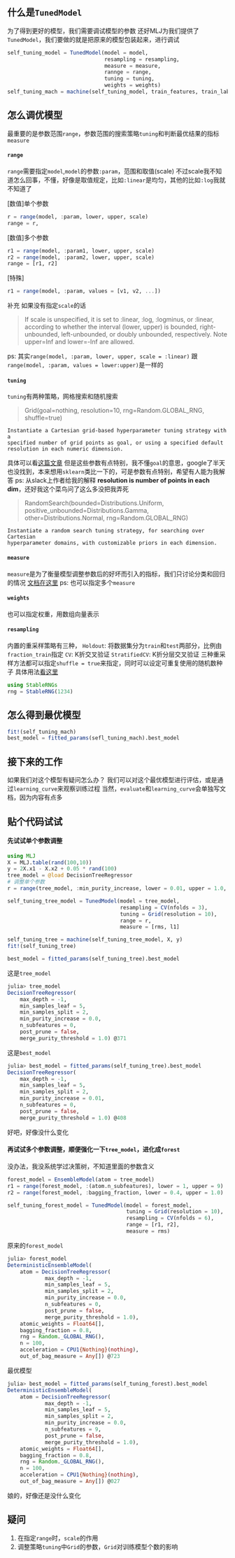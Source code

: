 ## 什么是`TunedModel`
为了得到更好的模型，我们需要调试模型的参数
还好MLJ为我们提供了`TunedModel`，我们要做的就是把原来的模型包装起来，进行调试
```julia
self_tuning_model = TunedModel(model = model,
                               resampling = resampling,
                               measure = measure,
							   rannge = range,
                               tuning = tuning,
							   weights = weights)
self_tuning_mach = machine(self_tuning_model, train_features, train_labels)
```
## 怎么调优模型 
最重要的是参数范围`range`，参数范围的搜索策略`tuning`和判断最优结果的指标`measure`
#### `range`
`range`需要指定`model`,`model`的参数`:param`，范围和取值(scale)
不过scale我不知道怎么回事，不懂，好像是取值规定，比如`:linear`是均匀，其他的比如`:log`我就不知道了

[数值]单个参数
```julia
r = range(model, :param, lower, upper, scale) 
range = r,
```
[数值]多个参数
```julia
r1 = range(model, :param1, lower, upper, scale) 
r2 = range(model, :param2, lower, upper, scale) 
range = [r1, r2]
```
[特殊]
```julia
r1 = range(model, :param, values = [v1, v2, ...])
```
补充
如果没有指定`scale`的话
>   If scale is unspecified, it is set to :linear, :log, :logminus, or :linear,
	according to whether the interval (lower, upper) is bounded, right-unbounded,
	left-unbounded, or doubly unbounded, respectively. Note upper=Inf and
	lower=-Inf are allowed.

ps: 其实`range(model, :param, lower, upper, scale = :linear)` 跟 `range(model, :param, values = lower:upper)`是一样的

#### `tuning`
`tuning`有两种策略，网格搜索和随机搜索
>   Grid(goal=nothing, resolution=10, rng=Random.GLOBAL_RNG, shuffle=true)

	Instantiate a Cartesian grid-based hyperparameter tuning strategy with a
	specified number of grid points as goal, or using a specified default
	resolution in each numeric dimension.
具体可以看[这篇文章](https://www.cnblogs.com/Vancuicide/p/10530583.html)
但是这些参数有点特别，我不懂`goal`的意思，google了半天也没找到，本来想用`sklearn`类比一下的，可是参数有点特别，希望有人能为我解答
ps: 从slack上作者给我的解释 **resolution is number of points in each dim**，还好我这个菜鸟问了这么多没把我弄死
>   RandomSearch(bounded=Distributions.Uniform,
	             positive_unbounded=Distributions.Gamma,
                 other=Distributions.Normal,
				 rng=Random.GLOBAL_RNG)

	Instantiate a random search tuning strategy, for searching over Cartesian
	hyperparameter domains, with customizable priors in each dimension.


#### `measure`
`measure`是为了衡量模型调整参数后的好坏而引入的指标，我们只讨论分类和回归的情况
[文档在这里](https://alan-turing-institute.github.io/MLJ.jl/stable/performance_measures/)
ps: 也可以指定多个`measure`
#### `weights`
也可以指定权重，用数组向量表示

#### `resampling`
内置的重采样策略有三种，
`Holdout`: 将数据集分为`train`和`test`两部分，比例由`fraction_train`指定
`CV`: K折交叉验证
`StratifiedCV`: K折分层交叉验证
三种重采样方法都可以指定`shuffle = true`来指定，同时可以设定可重复使用的随机数种子
具体用法[看这里](https://alan-turing-institute.github.io/MLJ.jl/stable/evaluating_model_performance/)
```julia
using StableRNGs
rng = StableRNG(1234)
```
## 怎么得到最优模型
```julia
fit!(self_tuning_mach)
best_model = fitted_params(sefl_tuning_mach).best_model
```
## 接下来的工作
如果我们对这个模型有疑问怎么办？
我们可以对这个最优模型进行评估，或是通过`learning_curve`来观察训练过程
当然，`evaluate`和`learning_curve`会单独写文档，因为内容有点多

## 贴个代码试试
#### 先试试单个参数调整
```julia
using MLJ
X = MLJ.table(rand(100,10))
y = 2X.x1 - X.x2 + 0.05 * rand(100)
tree_model = @load DecisionTreeRegressor
# 调整单个参数
r = range(tree_model, :min_purity_increase, lower = 0.01, upper = 1.0, scale = :linear)

self_tuning_tree_model = TunedModel(model = tree_model,
                                    resampling = CV(nfolds = 3),
                                    tuning = Grid(resolution = 10),
                                    range = r,
                                    measure = [rms, l1]

self_tuning_tree = machine(self_tuning_tree_model, X, y)
fit!(self_tuning_tree)

best_model = fitted_params(self_tuning_tree).best_model
```
这是`tree_model`
```julia
julia> tree_model
DecisionTreeRegressor(
    max_depth = -1,
    min_samples_leaf = 5,
    min_samples_split = 2,
    min_purity_increase = 0.0,
    n_subfeatures = 0,
    post_prune = false,
    merge_purity_threshold = 1.0) @371
```
这是`best_model`
```julia
julia> best_model = fitted_params(self_tuning_tree).best_model
DecisionTreeRegressor(
    max_depth = -1,
    min_samples_leaf = 5,
    min_samples_split = 2,
    min_purity_increase = 0.01,
    n_subfeatures = 0,
    post_prune = false,
    merge_purity_threshold = 1.0) @408
```
好吧，好像没什么变化

#### 再试试多个参数调整，顺便强化一下`tree_model`，进化成`forest`
没办法，我没系统学过决策树，不知道里面的参数含义
```julia
forest_model = EnsembleModel(atom = tree_model)
r1 = range(forest_model, :(atom.n_subfeatures), lower = 1, upper = 9)
r2 = range(forest_model, :bagging_fraction, lower = 0.4, upper = 1.0)

self_tuning_forest_model = TunedModel(model = forest_model,
                                      tuning = Grid(resolution = 10),
                                      resampling = CV(nfolds = 6),
                                      range = [r1, r2],
                                      measure = rms)

```
原来的`forest_model`
```julia
julia> forest_model
DeterministicEnsembleModel(
    atom = DecisionTreeRegressor(
            max_depth = -1,
            min_samples_leaf = 5,
            min_samples_split = 2,
            min_purity_increase = 0.0,
            n_subfeatures = 0,
            post_prune = false,
            merge_purity_threshold = 1.0),
    atomic_weights = Float64[],
    bagging_fraction = 0.8,
    rng = Random._GLOBAL_RNG(),
    n = 100,
    acceleration = CPU1{Nothing}(nothing),
    out_of_bag_measure = Any[]) @723
```
最优模型
```julia
julia> best_model = fitted_params(self_tuning_forest).best_model
DeterministicEnsembleModel(
    atom = DecisionTreeRegressor(
            max_depth = -1,
            min_samples_leaf = 5,
            min_samples_split = 2,
            min_purity_increase = 0.0,
            n_subfeatures = 9,
            post_prune = false,
            merge_purity_threshold = 1.0),
    atomic_weights = Float64[],
    bagging_fraction = 0.8,
    rng = Random._GLOBAL_RNG(),
    n = 100,
    acceleration = CPU1{Nothing}(nothing),
    out_of_bag_measure = Any[]) @027
```
娘的，好像还是没什么变化

## 疑问
1. 在指定`range`时，`scale`的作用
2. 调整策略`tuning`中`Grid`的参数，`Grid`对训练模型个数的影响
